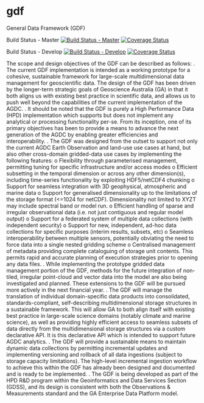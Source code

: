 # gdf
General Data Framework (GDF)

Build Status - Master
[![Build Status - Master](https://travis-ci.org/agdc-research-trial/gdf-trial.svg?branch=master)](https://travis-ci.org/agdc-research-trial/gdf-trial)
[![Coverage Status](https://coveralls.io/repos/agdc-research-trial/gdf-trial/badge.svg?branch=master&service=github)](https://coveralls.io/github/agdc-research-trial/gdf-trial?branch=master)

Build Status - Develop
[![Build Status - Develop](https://travis-ci.org/agdc-research-trial/gdf-trial.svg?branch=develop)](https://travis-ci.org/agdc-research-trial/gdf-trial)
[![Coverage Status](https://coveralls.io/repos/agdc-research-trial/gdf-trial/badge.svg?branch=develop&service=github)](https://coveralls.io/github/agdc-research-trial/gdf-trial?branch=develop)

The scope and design objectives of the GDF can be described as follows:
. The current GDF implementation is intended as a working prototype for a cohesive, sustainable framework for large-scale multidimensional data management for geoscientific data. The design of the GDF has been driven by the longer-term strategic goals of Geoscience Australia (GA) in that it both aligns us with existing best practice in scientific data, and allows us to push well beyond the capabilities of the current implementation of the AGDC.
. It should be noted that the GDF is purely a High Performance Data (HPD) implementation which supports but does not implement any analytical or processing functionality per-se. From its inception, one of its primary objectives has been to provide a means to advance the next generation of the AGDC by enabling greater efficiencies and interoperability.
. The GDF was designed from the outset to support not only the current AGDC Earth Observation and land-use use cases at hand, but also other cross-domain gridded-data use cases by implementing the following features:
	o Flexibility through parameterised management, permitting tuning for specific infrastructure and/or access modes
	o Efficient subsetting in the temporal dimension or across any other dimension(s), including time-series functionality by exploiting HDF5/netCDF4 chunking
	o Support for seamless integration with 3D geophysical, atmospheric and marine data
	o Support for generalised dimensionality up to the limitations of the storage format (<=1024 for netCDF). Dimensionality not limited to XYZT may include spectral band or model run.
	o Efficient handling of sparse and irregular observational data (i.e. not just contiguous and regular model output)
	o Support for a federated system of multiple data collections (with independent security)
	o Support for new, independent, ad-hoc data collections for specific purposes (interim results, subsets, etc)
	o Seamless interoperability between multiple sensors, potentially obviating the need to force data into a single nested gridding scheme
	o Centralised management of metadata providing complete cataloguing of storage unit contents. This permits rapid and accurate planning of execution strategies prior to opening any data files.
. While implementing the prototype gridded data management portion of the GDF, methods for the future integration of non-tiled, irregular point-cloud and vector data into the model are also being investigated and planned. These extensions to the GDF will be pursued more actively in the next financial year.
. The GDF will manage the translation of individual domain-specific data products into consolidated, standards-compliant, self-describing multidimensional storage structures in a sustainable framework. This will allow GA to both align itself with existing best practice in large-scale science domains (notably climate and marine science), as well as providing highly efficient access to seamless subsets of data directly from the multidimensional storage structures via a custom declarative API. It is this declarative API which is intended to support future AGDC analytics.
. The GDF will provide a sustainable means to maintain dynamic data collections by permitting incremental updates and implementing versioning and rollback of all data ingestions (subject to storage capacity limitations). The high-level incremental ingestion workflow to achieve this within the GDF has already been designed and documented and is ready to be implemented.
. The GDF is being developed as part of the HPD R&D program within the Geoinformatics and Data Services Section (GDSS), and its design is consistent with both the Observations & Measurements standard and the GA Enterprise Data Platform model.

